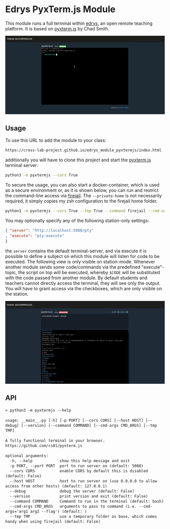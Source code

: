 # Edrys PyxTerm.js Module

This module runs a full terminal within [edrys](https://github.com/edrys-org/edrys), an open remote teaching platform.
It is based on [pyxterm.js](https://github.com/cs01/pyxtermjs) by Chad Smith.

![screenshot](./pyxtermjs.gif)

## Usage 

To use this URL to add the module to your class:

```bash
https://cross-lab-project.github.io/edrys_module_pyxtermjs/index.html
```

additionally you will have to clone this project and start the [pyxterm.js](https://github.com/cs01/pyxtermjs) terminal server:

```bash
python3 -m pyxtermjs --cors True
```

To secure the usage, you can also start a docker-container, which is used as a secure environment or, as it is shown below, you can run and restrict the command-line access via [firejail](https://firejail.wordpress.com/documentation-2/basic-usage/).
The `--private-home` is not necessarily required, it simply copies my zsh configuration to the firejail home folder.

``` bash
python3 -m pyxtermjs --cors True --tmp True --command firejail --cmd-args='--noroot --private --quiet --cpu=1 --nice=19 --hostname=host --net=none --no3d --nosound --rlimit-cpu=1 --allow-debuggers --shell=/bin/zsh --private-home=/home/andre/.zshrc --private-home=/home/andre/.oh-my-zsh'
```

You may optionally specify any of the following station-only settings:

``` json
{ "server": "http://localhost:5000/pty"
, "execute": "pty-execute"
}
```

the `server` contains the default terminal-server, and via execute it is possible to define a subject on which this module will listen for code to be executed. The following view is only visible on station-mode.
Whenever another module sends some code/commands via the predefined "execute"-topic, the script on top will be executed, whereby `$CODE` will be substituted with the code passed from another module.
By default students and teachers cannot directly access the terminal, they will see only the output.
You will have to grant access via the checkboxes, which are only visible on the station.

![station-control](./pyxterm.png)

## API

```
> python3 -m pyxtermjs --help

usage: __main__.py [-h] [-p PORT] [--cors CORS] [--host HOST] [--debug] [--version] [--command COMMAND] [--cmd-args CMD_ARGS] [--tmp TMP]

A fully functional terminal in your browser. https://github.com/cs01/pyxterm.js

optional arguments:
  -h, --help            show this help message and exit
  -p PORT, --port PORT  port to run server on (default: 5000)
  --cors CORS           enable CORS by default this is disabled (default: False)
  --host HOST           host to run server on (use 0.0.0.0 to allow access from other hosts) (default: 127.0.0.1)
  --debug               debug the server (default: False)
  --version             print version and exit (default: False)
  --command COMMAND     Command to run in the terminal (default: bash)
  --cmd-args CMD_ARGS   arguments to pass to command (i.e. --cmd-args='arg1 arg2 --flag') (default: )
  --tmp TMP             use a temporary folder as base, which comes handy when using firejail (default: False)
```
